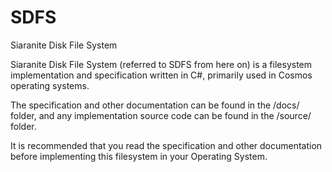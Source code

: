 # SDFS
Siaranite Disk File System

Siaranite Disk File System (referred to SDFS from here on) is a filesystem implementation and specification written in C#, 
primarily used in Cosmos operating systems.

The specification and other documentation can be found in the /docs/ folder, 
and any implementation source code can be found in the /source/ folder. 

It is recommended that you read the specification and other documentation before implementing this filesystem in your Operating System.
